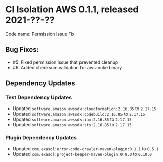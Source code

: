 # CI Isolation AWS 0.1.1, released 2021-??-??

Code name: Permission Issue Fix

## Bug Fixes:

* #5: Fixed permission issue that prevented cleanup
* #6: Added checksum validation for aws-nuke binary

## Dependency Updates

### Test Dependency Updates

* Updated `software.amazon.awssdk:cloudformation:2.16.85` to `2.17.15`
* Updated `software.amazon.awssdk:codebuild:2.16.85` to `2.17.15`
* Updated `software.amazon.awssdk:iam:2.16.85` to `2.17.15`
* Updated `software.amazon.awssdk:sts:2.16.85` to `2.17.15`

### Plugin Dependency Updates

* Updated `com.exasol:error-code-crawler-maven-plugin:0.1.1` to `0.5.1`
* Updated `com.exasol:project-keeper-maven-plugin:0.9.0` to `0.10.0`
